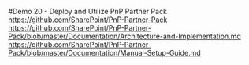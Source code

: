 #Demo 20 - Deploy and Utilize PnP Partner Pack
	https://github.com/SharePoint/PnP-Partner-Pack
	https://github.com/SharePoint/PnP-Partner-Pack/blob/master/Documentation/Architecture-and-Implementation.md
	https://github.com/SharePoint/PnP-Partner-Pack/blob/master/Documentation/Manual-Setup-Guide.md